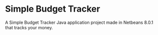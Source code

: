 # Simple Budget Tracker

A Simple Budget Tracker Java application project made in Netbeans 8.0.1 that tracks your money.
